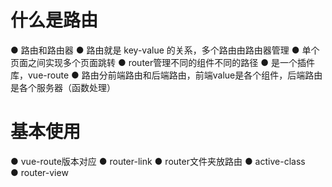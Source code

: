 # 什么是路由
● 路由和路由器
● 路由就是 key-value 的关系，多个路由由路由器管理
● 单个页面之间实现多个页面跳转
● router管理不同的组件不同的路径
● 是一个插件库，vue-route
● 路由分前端路由和后端路由，前端value是各个组件，后端路由是各个服务器（函数处理）
# 基本使用
● vue-route版本对应
● router-link
● router文件夹放路由
● active-class  
● router-view